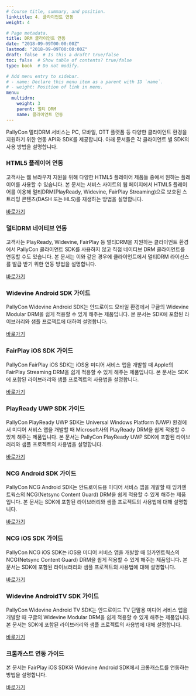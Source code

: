 ```yaml
---
# Course title, summary, and position.
linktitle: 4. 클라이언트 연동
weight: 4

# Page metadata.
title: DRM 클라이언트 연동
date: "2018-09-09T00:00:00Z"
lastmod: "2018-09-09T00:00:00Z"
draft: false  # Is this a draft? true/false
toc: false  # Show table of contents? true/false
type: book  # Do not modify.

# Add menu entry to sidebar.
# - name: Declare this menu item as a parent with ID `name`.
# - weight: Position of link in menu.
menu:
  multidrm:
    weight: 3
    parent: 멀티 DRM
    name: 클라이언트 연동
---
```


PallyCon 멀티DRM 서비스는 PC, 모바일, OTT 플랫폼 등 다양한 클라이언트 환경을 지원하기 위한 연동 API와 SDK를 제공합니다. 아래 문서들은 각 클라이언트 별 SDK의 사용 방법을 설명합니다.

<div class="row">
  <div class="col-sm-6">
    <div class="card">
      <div class="card-body">
        <h3 class="card-title">HTML5 플레이어 연동</h3>
        <p class="card-text">고객사는 웹 브라우저 지원을 위해 다양한 HTML5 플레이어 제품들 중에서 원하는 플레이어를 사용할 수 있습니다. 본 문서는 서비스 사이트의 웹 페이지에서 HTML5 플레이어를 이용해 멀티DRM(PlayReady, Widevine, FairPlay Streaming)으로 보호된 스트리밍 콘텐츠(DASH 또는 HLS)를 재생하는 방법을 설명합니다.</p>
        <a href="./html5-player/" class="btn btn-primary">바로가기</a>
      </div>
    </div>
  </div>
  <div class="col-sm-6">
    <div class="card">
      <div class="card-body">
        <h3 class="card-title">멀티DRM 네이티브 연동</h3>
        <p class="card-text">고객사는 PlayReady, Widevine, FairPlay 등 멀티DRM을 지원하는 클라이언트 환경에서 PallyCon 클라이언트 SDK를 사용하지 않고 직접 네이티브 DRM 클라이언트를 연동할 수도 있습니다. 본 문서는 이와 같은 경우에 클라이언트에서 멀티DRM 라이선스를 발급 받기 위한 연동 방법을 설명합니다.</p>
        <a href="./multidrm-native-integration/" class="btn btn-primary">바로가기</a>
      </div>
    </div>
  </div>
  <div class="col-sm-6">    
    <div class="card">
      <div class="card-body">
        <h3 class="card-title">Widevine Android SDK 가이드</h3>
        <p class="card-text">PallyCon Widevine Android SDK는 안드로이드 모바일 환경에서 구글의 Widevine Modular DRM을 쉽게 적용할 수 있게 해주는 제품입니다. 본 문서는 SDK에 포함된 라이브러리와 샘플 프로젝트에 대하여 설명합니다.</p>
        <a href="./widevine-android/" class="btn btn-primary">바로가기</a>
      </div>
    </div>
  </div>
  <div class="col-sm-6">  
    <div class="card">
      <div class="card-body">
        <h3 class="card-title">FairPlay iOS SDK 가이드</h3>
        <p class="card-text">PallyCon FairPlay iOS SDK는 iOS용 미디어 서비스 앱을 개발할 때 Apple의 FairPlay Streaming DRM을 쉽게 적용할 수 있게 해주는 제품입니다. 본 문서는 SDK에 포함된 라이브러리와 샘플 프로젝트의 사용법을 설명합니다.</p>
        <a href="./fairplay-ios/" class="btn btn-primary">바로가기</a>
      </div>
    </div>
  </div>
  <div class="col-sm-6">  
    <div class="card">
      <div class="card-body">
        <h3 class="card-title">PlayReady UWP SDK 가이드</h3>
        <p class="card-text">PallyCon PlayReady UWP SDK는 Universal Windows Platform (UWP) 환경에서 미디어 서비스 앱을 개발할 때 Microsoft사의 PlayReady DRM을 쉽게 적용할 수 있게 해주는 제품입니다. 본 문서는 PallyCon PlayReady UWP SDK에 포함된 라이브러리와 샘플 프로젝트의 사용법을 설명합니다.</p>
        <a href="./playready-uwp/" class="btn btn-primary">바로가기</a>
      </div>
    </div>
  </div>
  <div class="col-sm-6">  
    <div class="card">
      <div class="card-body">
        <h3 class="card-title">NCG Android SDK 가이드</h3>
        <p class="card-text">PallyCon NCG Android SDK는 안드로이드용 미디어 서비스 앱을 개발할 때 잉카엔트웍스의 NCG(Netsync Content Guard) DRM을 쉽게 적용할 수 있게 해주는 제품입니다. 본 문서는 SDK에 포함된 라이브러리와 샘플 프로젝트의 사용법에 대해 설명합니다.</p>
        <a href="./ncg-android/" class="btn btn-primary">바로가기</a>
      </div>
    </div>
  </div>
  <div class="col-sm-6">  
    <div class="card">
      <div class="card-body">
        <h3 class="card-title">NCG iOS SDK 가이드</h3>
        <p class="card-text">PallyCon NCG iOS SDK는 iOS용 미디어 서비스 앱을 개발할 때 잉카엔트웍스의 NCG(Netsync Content Guard) DRM을 쉽게 적용할 수 있게 해주는 제품입니다. 본 문서는 SDK에 포함된 라이브러리와 샘플 프로젝트의 사용법에 대해 설명합니다.</p>
        <a href="./ncg-ios/" class="btn btn-primary">바로가기</a>
      </div>
    </div>
  </div>
  <div class="col-sm-6">  
    <div class="card">
      <div class="card-body">
        <h3 class="card-title">Widevine AndroidTV SDK 가이드</h3>
        <p class="card-text">PallyCon Widevine Android TV SDK는 안드로이드 TV 단말용 미디어 서비스 앱을 개발할 때 구글의 Widevine Modular DRM을 쉽게 적용할 수 있게 해주는 제품입니다. 본 문서는 SDK에 포함된 라이브러리와 샘플 프로젝트의 사용법에 대해 설명합니다.</p>
        <a href="./widevine-androidtv/" class="btn btn-primary">바로가기</a>
      </div>
    </div>
  </div>
  <div class="col-sm-6">  
    <div class="card">
      <div class="card-body">
        <h3 class="card-title">크롬캐스트 연동 가이드</h3>
        <p class="card-text">본 문서는 FairPlay iOS SDK와 Widevine Android SDK에서 크롬캐스트를 연동하는 방법을 설명합니다.</p>
        <a href="./chromecast-integration/" class="btn btn-primary">바로가기</a>
      </div>
    </div>
  </div>        
</div>
